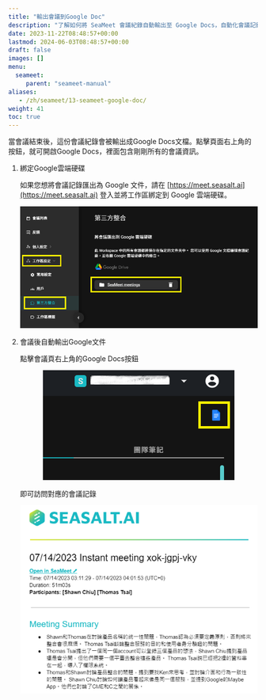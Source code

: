 ```yaml
---
title: "輸出會議到Google Doc"
description: "了解如何將 SeaMeet 會議紀錄自動輸出至 Google Docs，自動化會議記錄的查看和存取，提升每場會議的效果。"
date: 2023-11-22T08:48:57+00:00
lastmod: 2024-06-03T08:48:57+00:00
draft: false
images: []
menu:
  seameet:
     parent: "seameet-manual"
aliases:
   - /zh/seameet/13-seameet-google-doc/
weight: 41
toc: true
---
```


當會議結束後，這份會議紀錄會被輸出成Google Docs文檔。點擊頁面右上角的按鈕，就可開啟Google Docs，裡面包含剛剛所有的會議資訊。

1. 綁定Google雲端硬碟

   如果您想將會議記錄匯出為 Google 文件，請在 [https://meet.seasalt.ai](https://meet.seasalt.ai) 登入並將工作區綁定到 Google 雲端硬碟。

    <center>
    <img src="/images/seameet-zh/SeaMeet綁定Google雲端硬碟.png" alt="SeaMeet綁定Google雲端硬碟"/>
    </center>

2. 會議後自動輸出Google文件

    點擊會議頁右上角的Google Docs按鈕
    
    <center>
    <img src="/images/seameet-zh/SeaMeet會議後自動輸出Google文件.png" alt="SeaMeet會議後自動輸出Google文件"/>
    </center>

    即可訪問對應的會議記錄

    <center>
    <img src="/images/seameet-zh/訪問SeaMeet對應的會議記錄.png" alt="訪問SeaMeet對應的會議記錄"/>
    </center>
